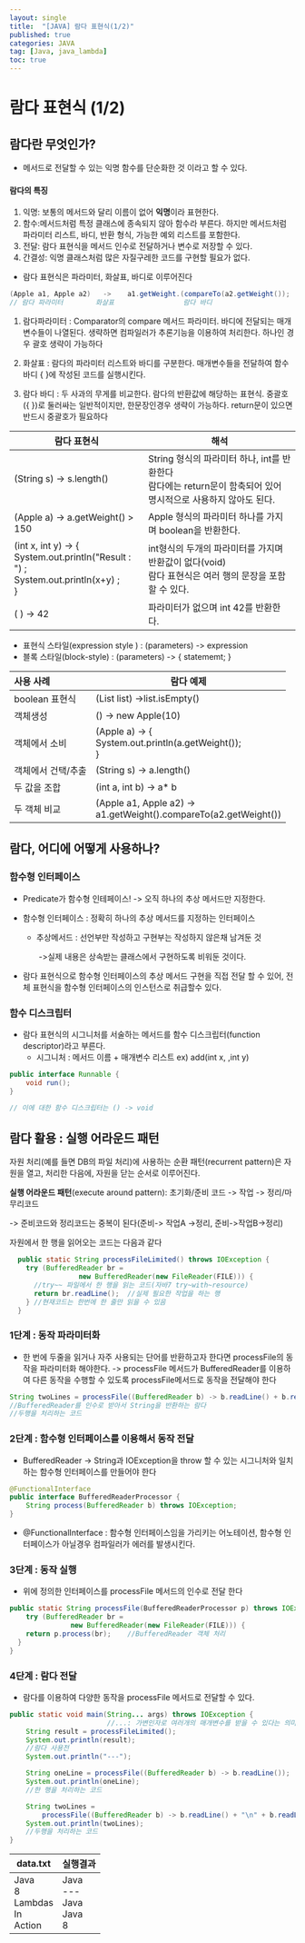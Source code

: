 ```yaml
---
layout: single
title:  "[JAVA] 람다 표현식(1/2)"
published: true
categories: JAVA
tag: [Java, java_lambda]
toc: true
---
```


# 람다 표현식 (1/2)

## 람다란 무엇인가?

- 메서드로 전달할 수 있는 익명 함수를 단순화한 것 이라고 할 수 있다.



#### 람다의 특징

1. 익명: 보통의 메서드와 달리 이름이 없어 **익명**이라 표현한다.
2. 함수:메서드처럼 특정 클래스에 종속되지 않아 함수라 부른다. 하지만 메서드처럼 파라미터 리스트, 바디, 반환 형식, 가능한 예외 리스트를 포함한다.
3. 전달: 람다 표현식을 메서드 인수로 전달하거나 변수로 저장할 수 있다.
4. 간결성: 익명 클래스처럼 많은 자질구레한 코드를 구현할 필요가 없다.



* 람다 표현식은 파라미터, 화살표, 바디로 이루어진다

```java
(Apple a1, Apple a2)   ->    a1.getWeight.(compareTo(a2.getWeight());
// 람다 파라미터        화살표                 람다 바디
```

1. 람다파라미터 : Comparator의 compare 메서드 파라미터. 바디에 전달되는 매개변수들이 나열된다. 생략하면 컴파일러가 추론기능을 이용하여 처리한다. 하나인 경우 괄호 생략이 가능하다

2. 화살표 : 람다의 파라미터 리스트와 바디를 구분한다. 매개변수들을 전달하여 함수 바디 { }에 작성된 코드를 실행시킨다.

3. 람다 바디 : 두 사과의 무게를 비교한다. 람다의 반환값에 해당하는 표현식. 중괄호 ({ })로 둘러싸는 일반적이지만, 한문장인경우 생략이 가능하다. return문이 있으면 반드시 중괄호가 필요하다

| 람다 표현식                                                  | 해석                                                         |
| ------------------------------------------------------------ | ------------------------------------------------------------ |
| (String s) -> s.length()                                     | String 형식의 파라미터 하나, int를 반환한다<br />람다에는 return문이 함축되어 있어 명시적으로 사용하지  않아도 된다. |
| (Apple a) -> a.getWeight() > 150                             | Apple 형식의 파라미터 하나를 가지며 boolean을 반환한다.      |
| (int x, int y) ->  {<br />              System.out.println("Result : ") ;<br />              System.out.println(x+y) ;   <br />} | int형식의 두개의 파라미터를 가지며 반환값이 없다(void)<br />람다 표현식은 여러 행의 문장을 포함할 수 있다. |
| ( )  -> 42                                                   | 파라미터가 없으며 int 42를 반환한다.                         |

- 표현식 스타일(expression style ) : (parameters) -> expression  
- 블록 스타일(block-style) : (parameters) -> { statememt; }  



| 사용 사례          | 람다 예제                                                    |
| :----------------- | ------------------------------------------------------------ |
| boolean 표현식     | (List<String> list) ->list.isEmpty()                         |
| 객체생성           | () -> new Apple(10)                                          |
| 객체에서 소비      | (Apple a) -> {<br />       System.out.println(a.getWeight());<br />} |
| 객체에서 건택/추출 | (String s) -> a.length()                                     |
| 두 값을 조합       | (int a, int b) -> a* b                                       |
| 두 객체 비교       | (Apple a1, Apple a2) -><br />       a1.getWeight().compareTo(a2.getWeight()) |

## 람다, 어디에 어떻게 사용하나?

### 함수형 인터페이스

- Predicate<T>가 함수형 인테페이스! -> 오직 하나의 추상 메서드만 지정한다.

- 함수형 인터페이스 : 정확히 하나의 추상 메서드를 지정하는 인터페이스

  - 추상메서드 : 선언부만 작성하고 구현부는 작성하지 않은채 남겨둔 것

    ​						->실제 내용은 상속받는 클래스에서 구현하도록 비워둔 것이다.

- 람다 표현식으로 함수형 인터페이스의 추상 메서드 구현을 직접 전달 할 수 있어, 전체 표현식을 함수형 인터페이스의 인스턴스로 취급할수 있다.

### 함수 디스크립터

- 람다 표현식의 시그니처를 서술하는 메서드를 함수 디스크립터(function descriptor)라고 부른다.
  - 시그니처 : 메서드 이름 + 매개변수 리스트 ex) add(int x, ,int y)

```java
public interface Runnable {
	void run();
}

// 이에 대한 함수 디스크립터는 () -> void
```

## 람다 활용 : 실행 어라운드 패턴

 자원 처리(예를 들면 DB의 파일 처리)에 사용하는 순환 패턴(recurrent pattern)은 자원을 열고, 처리한 다음에, 자원을 닫는 순서로 이루어진다.

**실행 어라운드 패턴**(execute around pattern): 초기화/준비 코드 -> 작업 -> 정리/마무리코드

-> 준비코드와 정리코드는 중복이 된다(준비-> 작업A ->정리, 준비->작업B->정리)

자원에서 한 행을 읽어오는 코드는 다음과 같다

```java
  public static String processFileLimited() throws IOException {
    try (BufferedReader br =
                 new BufferedReader(new FileReader(FILE))) {
      //try~~ 파일에서 한 행을 읽는 코드(자바7 try~with~resource)
      return br.readLine();  //실제 필요한 작업을 하는 행
    } //현재코드는 한번에 한 줄만 읽을 수 있음
  }
```



### 1단계 : 동작 파라미터화

* 한 번에 두줄을 읽거나 자주 사용되는 단어를 반환하고자 한다면 processFile의 동작을 파라미터화 해야한다. -> processFile 메서드가 BufferedReader를 이용하여 다른 동작을 수행할 수 있도록 processFile메서드로 동작을 전달해야 한다

```java
String twoLines = processFile((BufferedReader b) -> b.readLine() + b.readLine());
//BufferedReader를 인수로 받아서 String을 반환하는 람다
//두행을 처리하는 코드
```



### 2단계 : 함수형 인터페이스를 이용해서 동작 전달

* BufferedReader -> String과 IOException을 throw 할 수 있는 시그니처와 일치하는 함수형 인터페이스를 만들어야 한다

```java
@FunctionalInterface
public interface BufferedReaderProcessor {
    String process(BufferedReader b) throws IOException;
}
```

* @FunctionalInterface : 함수형 인터페이스임을 가리키는 어노테이션, 함수형 인터페이스가 아닐경우 컴파일러가 에러를 발생시킨다.

### 3단계 : 동작 실행

* 위에 정의한 인터페이스를 processFile 메서드의 인수로 전달 한다

```java
public static String processFile(BufferedReaderProcessor p) throws IOException {
    try (BufferedReader br =
               new BufferedReader(new FileReader(FILE))) {
    return p.process(br);    //BufferedReader 객체 처리
  }
}
```



### 4단계 : 람다 전달

* 람다를 이용하여 다양한 동작을 processFile 메서드로 전달할 수 있다.

```java
public static void main(String... args) throws IOException {
                        //...: 가변인자로 여러개의 매개변수를 받을 수 있다는 의미
    String result = processFileLimited();
    System.out.println(result);
	//람다 사용전
    System.out.println("---");

    String oneLine = processFile((BufferedReader b) -> b.readLine());
    System.out.println(oneLine);
    //한 행을 처리하는 코드

    String twoLines = 
        processFile((BufferedReader b) -> b.readLine() + "\n" + b.readLine());
    System.out.println(twoLines);
    //두행을 처리하는 코드
}
```

| data.txt                                         | 실행결과                              |
| ------------------------------------------------ | ------------------------------------- |
| Java <br />8 <br />Lambdas <br />In <br />Action | Java<br/>---<br/>Java<br/>Java<br />8 |

